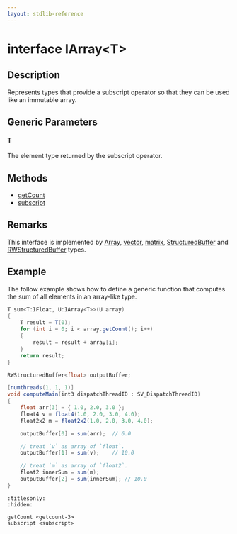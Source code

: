 ```yaml
---
layout: stdlib-reference
---
```


# interface IArray\<T\>

## Description

Represents types that provide a subscript operator so that they can be used like an immutable array.

## Generic Parameters

####  <a id="typeparam-T"></a>T
The element type returned by the subscript operator.


## Methods

* [getCount](../getcount-3.html)
* [subscript](../subscript.html)

## Remarks

This interface is implemented by <span class='code'><a href="../types/array-0/index.html" class="code_type">Array</a></span>, <span class='code'><a href="../types/vector/index.html" class="code_type">vector</a></span>, <span class='code'><a href="../types/matrix/index.html" class="code_type">matrix</a></span>, <span class='code'><a href="../types/structuredbuffer-0a/index.html" class="code_type">StructuredBuffer</a></span> and <span class='code'><a href="../types/rwstructuredbuffer-012c/index.html" class="code_type">RWStructuredBuffer</a></span> types.

## Example

The follow example shows how to define a generic function that computes the sum of all elements in an array-like type.
```csharp
T sum<T:IFloat, U:IArray<T>>(U array)
{
    T result = T(0);
    for (int i = 0; i < array.getCount(); i++)
    {
        result = result + array[i];
    }
    return result;
}

RWStructuredBuffer<float> outputBuffer;

[numthreads(1, 1, 1)]
void computeMain(int3 dispatchThreadID : SV_DispatchThreadID)
{
    float arr[3] = { 1.0, 2.0, 3.0 };
    float4 v = float4(1.0, 2.0, 3.0, 4.0);
    float2x2 m = float2x2(1.0, 2.0, 3.0, 4.0);

    outputBuffer[0] = sum(arr);  // 6.0

    // treat `v` as array of `float`.
    outputBuffer[1] = sum(v);    // 10.0

    // treat `m` as array of `float2`.
    float2 innerSum = sum(m); 
    outputBuffer[2] = sum(innerSum); // 10.0
}
```



```{toctree}
:titlesonly:
:hidden:

getCount <getcount-3>
subscript <subscript>
```
